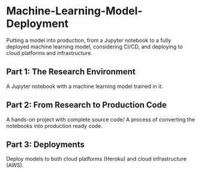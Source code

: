 # Machine-Learning-Model-Deployment
Putting a model into production, from a Jupyter notebook to a fully deployed machine learning model, considering CI/CD, and deploying to cloud platforms and infrastructure.

## Part 1: The Research Environment
A Jupyter notebook with a machine learning model trained in it.


## Part 2: From Research to Production Code
A hands-on project with complete source code/ A process of converting the notebooks into production ready code.


## Part 3: Deployments
Deploy models to both cloud platforms (Heroku) and cloud infrastructure (AWS).
